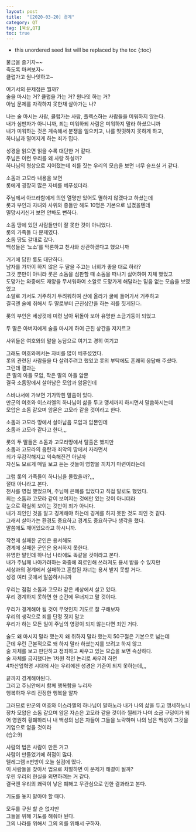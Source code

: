 ```yaml
---
layout: post
title:  "[2020-03-20] 경계"
category: QT
tag: [묵상,QT]
toc: true
---
```

* this unordered seed list will be replaced by the toc
{:toc}

불금을 즐기자~~<br/> 
죽도록 마셔보자~ <br/> 
클럽가고 원나잇하고~<br/> 

여기서의 문제점은 뭘까? <br/> 
술을 마시는 거? 클럽을 가는 거? 원나잇 하는 거?<br/> 
아님 문제를 자각하지 못한채 살아가는 나?<br/> 

나는 술 마시는 사람, 클럽가는 사람, 플렉스하는 사람들을 미워하지 않는다.<br/> 
내가 심판자가 아니니까, 죄는 미워하되 사람은 미워하지 말라 하셨으니까<br/> 
내가 미워하는 것은 계속해서 분쟁을 일으키고, 나를 떳떳하지 못하게 하고, <br/> 하나님과 멀어지게 하는 죄가 밉다.<br/> 

성경을 읽으면 읽을 수록 대단한 거 같다.<br/> 
주님은 이런 우리를 왜 사랑 하실까?<br/> 
하나님의 형상으로 지어졌는데 죄를 짓는 우리의 모습을 보면
너무 슬프실 거 같다.<br/> 

소돔과 고모라 내용을 보면<br/> 
롯에게 굉장히 많은 자비를 베푸셨더라.

주님께서 아브라함에게 의인 열명만 있어도 멸하지 않겠다고 하셨는데<br/> 
롯과 부인과 자녀와 사위와 종들만 해도 10명은 기본으로 넘겼을텐데<br/> 
멸망시키신거 보면 안봐도 뻔하다.<br/> 

소돔 땅에 있던 사람들만이 잘 못한 것이 아니었다.<br/> 
롯의 가족들 다 문제였다.<br/> 
소돔 땅도 갈대로 갔다. <br/> 
백성들은 ‘노소’를 막론하고 천사와 상관하겠다고 했으니까<br/> 

거기에 답한 롯도 대단하다.<br/> 
남자를 가까이 하지 않은 두 딸을 주고는 너희가 좋을 대로 하라?<br/> 
그것 뿐만이 아니라 롯은 소돔을 심판할 때 소돔을 떠나기 싫어하여 지체 했었고<br/> 
도망가는 와중에도 재앙을 무서워하여 소알로 도망가게 해달라는 믿음 없는 모습을 보였었고<br/> 
소알로 가서도 거주하기 두려워하여 산에 올라가 굴에 들어가서 거주하고<br/> 
결국엔 술에 취해서 두 딸로부터 근친상간을 하는 죄를 짓게된다.<br/> 

롯의 부인은 세상것에 미련 남아 뒤돌아 보아 유명한 소금기둥이 되었고<br/> 

두 딸은 아버지에게 술을 마시게 하여 근친 상간을 저지르고<br/> 

사위들은 여호와의 말을 농담으로 여기고 경히 여기고<br/> 

그래도 여호와께서는 자비를 많이 베푸셨었다.<br/> 
롯의 관련된 사람들을 다 살려주려고 했었고 롯의 부탁에도 흔쾌히 응답해 주셨다.<br/> 
그런데 결과는<br/> 
큰 딸의 아들 모압, 작은 딸의 아들 암몬<br/> 
결국 소돔땅에서 살아남은 모압과 암몬인데<br/> 

스바냐서에 가보면 기가막힌 말씀이 있다.<br/> 
만군의 여호와 이스라엘의 하나님이 삶을 두고 맹세까지 하시면서 말씀하시는데<br/> 
모압은 소돔 같으며 암몬은 고모라 같을 것이라고 한다.

소돔과 고모라 땅에서 살아남음 모압과 압몬인데<br/> 
소돔과 고모라 같다고 한다,,,<br/> 

롯의 두 딸들은 소돔과 고모라땅에서 탈출은 했지만<br/> 
소돔과 고모라의 음란과 죄악의 땅에서 자라면서<br/> 
죄가 무감각해지고 익숙해진건 아닐까<br/> 
자신도 모르게 매일 보고 듣는 것들이 영향을 끼치기 마련이라는데<br/> 

그럼 롯의 가족들이 하나님을 몰랐을까?,,,<br/> 
절대 아니라고 본다.<br/> 
천사를 영접 했었으며,  주님께 은혜를 입었다고 직접 말로도 했었다.<br/> 
죄는 소돔과 고모라 같이 보여지는 것에만 있는 것이 아니더라<br/> 
눈으로 확실히 보이는 것만이 죄가 아니다.<br/> 
내가 죄인인 것을 알고 경계해야 하는데 경계를 하지 못한 것도 죄인 것 같다.<br/> 
그래서 살아가는 환경도 중요하고 경계도 중요하구나 생각을 했다.<br/> 
말씀에도 깨어있으라고 하시니까.<br/> 

작전에 실패한 군인은 용서해도<br/> 
경계에 실패한 군인은 용서하지 못한다.<br/> 
유명한 말인데 하나님 나라에도 똑같을 것이라고 본다.<br/> 
내가 주님께 나아가려하는 와중에 죄로인해 쓰러져도 용서 받을 수 있지만<br/> 
세상과의 경계에서 실패하고 혼합된 자녀는 용서 받지 못할 거다.<br/> 
성경 여러 곳에서 말씀하시니까<br/> 

우리는 점점 소돔과 고모라 같은 세상에서 살고 있다.<br/> 
우리 경계하지 못하면 한 순간에 무너지고 말 것이다.<br/> 

우리가 경계해야 될 것이 무엇인지 기도로 잘 구해보자<br/> 
우리의 생각으로 죄를 단정 짓지 말고<br/> 
우리가 하는 모든 일이 주님의 영광이 되지 않는다면 죄인 거다.<br/> 

술도 왜 마시지 말라 했는지 왜 취하지 말라 했는지 50구절은 기본으로 넘는데<br/> 
근데 우린 근본적으로 왜 하지 말라 하셨는지를 보려고 하지 않고<br/> 
술 자체를 보고 판단하고 정죄하고 싸우고 있는 모습을 보면 속상하다.<br/> 
술 자체를 금지했다는 1차원 적인 논리로 싸우려 하면<br/> 
4차산업혁명 시대에 사는 우리에겐 성경은 기준이 되지 못하는데,,,<br/> 

끝까지 경계해야된다.<br/> 
그리고 주님안에서 함께 행복함을 누리자<br/> 
행복하자 우리 진정한 행복을 알자<br/> 

그러므로 만군의 여호와 이스라엘의 하나님이 말하노라 내가 나의 삶을 두고 맹세하노니 장차 모압은 소돔 같으며 암몬 자손은 고모라 같을 것이라 찔레가 나며 소금 구덩이가 되어 영원히 황폐하리니 내 백성의 남은 자들이 그들을 노략하며 나의 남은 백성이 그것을 기업으로 얻을 것이라 <br/> (습2:9)

사람의 법은 사람이 만든 거고<br/> 
사람이 만들었기에 허점이 많다.<br/> 
텔레그램 n번방이 오늘 실검에 떴다.<br/> 
이 사람들을 찾아서 법으로 처벌하면 이 문제가 해결이 될까?<br/> 
우린 우리의 현실을 외면하려는 거 같다.<br/> 
결국엔 우리의 쾌락이 낳은 폐해고 무관심으로 인한 결과라고 본다.<br/> 

기도를 놓지 말아야 할 때다.<br/> 

모두를 구원 할 순 없지만<br/> 
그들을 위해 기도를 해줘야 된다.<br/> 
그의 나라를 위해서 그의 의를 위해서 구하자.<br/> 